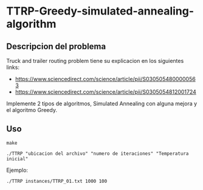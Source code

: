 # TTRP-Greedy-simulated-annealing-algorithm

## Descripcion del problema

Truck and trailer routing problem tiene su explicacion en los siguientes links:

- https://www.sciencedirect.com/science/article/pii/S0305054800000563
- https://www.sciencedirect.com/science/article/pii/S0305054812001724

Implemente 2 tipos de algoritmos, Simulated Annealing con alguna mejora y el algoritmo Greedy.

## Uso

```make```

```./TTRP "ubicacion del archivo" "numero de iteraciones" "Temperatura inicial" ```

Ejemplo:

``` ./TTRP instances/TTRP_01.txt 1000 100 ```